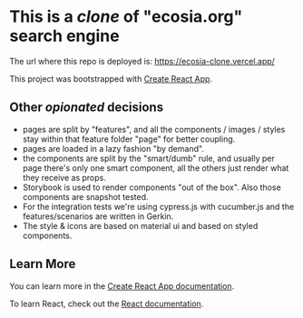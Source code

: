 # This is a *clone* of "ecosia.org" search engine

The url where this repo is deployed is: https://ecosia-clone.vercel.app/

This project was bootstrapped with [Create React App](https://github.com/facebook/create-react-app).

## Other *opionated* decisions

- pages are split by "features", and all the components / images / styles stay within that feature folder "page" for better coupling.
- pages are loaded in a lazy fashion "by demand".
- the components are split by the "smart/dumb" rule, and usually per page there's only one smart component, all the others just render what they receive as props.
- Storybook is used to render components "out of the box". Also those components are snapshot tested.
- For the integration tests we're using cypress.js with cucumber.js and the features/scenarios are written in Gerkin.
- The style & icons are based on material ui and based on styled components.

## Learn More

You can learn more in the [Create React App documentation](https://facebook.github.io/create-react-app/docs/getting-started).

To learn React, check out the [React documentation](https://reactjs.org/).

